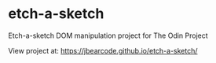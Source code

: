 # etch-a-sketch
Etch-a-sketch DOM manipulation project for The Odin Project

View project at:
https://jbearcode.github.io/etch-a-sketch/
